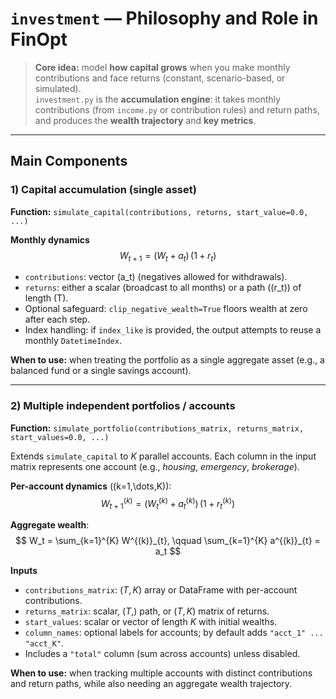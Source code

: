 # `investment` — Philosophy and Role in FinOpt

> **Core idea:** model **how capital grows** when you make monthly contributions and face returns (constant, scenario-based, or simulated).  
> `investment.py` is the **accumulation engine**: it takes monthly contributions (from `income.py` or contribution rules) and return paths, and produces the **wealth trajectory** and **key metrics**.

---


## Main Components


### 1) Capital accumulation (single asset)

**Function:** `simulate_capital(contributions, returns, start_value=0.0, ...)`

**Monthly dynamics**
$$
W_{t+1} = (W_t + a_t)\,(1 + r_t)
$$

- `contributions`: vector \(a_t\) (negatives allowed for withdrawals).  
- `returns`: either a scalar (broadcast to all months) or a path \((r_t)\) of length \(T\).  
- Optional safeguard: `clip_negative_wealth=True` floors wealth at zero after each step.  
- Index handling: if `index_like` is provided, the output attempts to reuse a monthly `DatetimeIndex`.

**When to use:** when treating the portfolio as a single aggregate asset (e.g., a balanced fund or a single savings account).

---

### 2) Multiple independent portfolios / accounts

**Function:** `simulate_portfolio(contributions_matrix, returns_matrix, start_values=0.0, ...)`

Extends `simulate_capital` to $K$ parallel accounts. Each column in the input matrix represents one account (e.g., *housing*, *emergency*, *brokerage*).  

**Per-account dynamics** (\(k=1,\dots,K\)):
$$
W^{(k)}_{t+1} = \big(W^{(k)}_{t} + a^{(k)}_{t}\big)\,(1 + r^{(k)}_{t})
$$

**Aggregate wealth**:
$$
W_t = \sum_{k=1}^{K} W^{(k)}_{t}, 
\qquad 
\sum_{k=1}^{K} a^{(k)}_{t} = a_t
$$

**Inputs**
- `contributions_matrix`: $(T, K)$ array or DataFrame with per-account contributions.  
- `returns_matrix`: scalar, $(T,)$ path, or $(T, K)$ matrix of returns.  
- `start_values`: scalar or vector of length $K$ with initial wealths.  
- `column_names`: optional labels for accounts; by default adds `"acct_1" ... "acct_K"`.  
- Includes a `"total"` column (sum across accounts) unless disabled.

**When to use:** when tracking multiple accounts with distinct contributions and return paths, while also needing an aggregate wealth trajectory.

